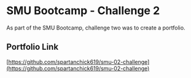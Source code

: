 # SMU Bootcamp - Challenge 2

As part of the SMU Bootcamp, challenge two was to create a portfolio. 

## Portfolio Link

[https://github.com/spartanchick619/smu-02-challenge](https://github.com/spartanchick619/smu-02-challenge)